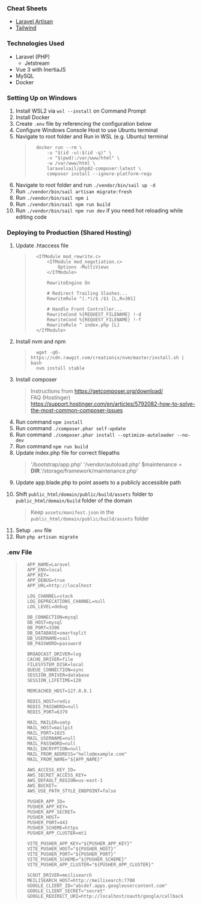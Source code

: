 ### Cheat Sheets

-   [Laravel Artisan](https://artisan.page/)
-   [Tailwind](https://tailwindcomponents.com/cheatsheet/)

### Technologies Used

-   Laravel (PHP)
    -   Jetstream
-   Vue 3 with InertiaJS
-   MySQL
-   Docker

### Setting Up on Windows

1.  Install WSL2 via `wsl --install` on Command Prompt
2.  Install Docker
3.  Create `.env` file by referencing the configuration below
4.  Configure Windows Console Host to use Ubuntu terminal
5.  Navigate to root folder and Run in WSL (e.g. Ubuntu) terminal
    >       docker run --rm \
    >           -u "$(id -u):$(id -g)" \
    >           -v "$(pwd):/var/www/html" \
    >           -w /var/www/html \
    >           laravelsail/php82-composer:latest \
    >           composer install --ignore-platform-reqs
6.  Navigate to root folder and run `./vendor/bin/sail up -d`
7.  Run `./vendor/bin/sail artisan migrate:fresh`
8.  Run `./vendor/bin/sail npm i`
9.  Run `./vendor/bin/sail npm run build`
10. Run `./vendor/bin/sail npm run dev` if you need hot reloading while editing code

### Deploying to Production (Shared Hosting)

1.  Update .htaccess file
    >       <IfModule mod_rewrite.c>
    >           <IfModule mod_negotiation.c>
    >               Options -MultiViews
    >           </IfModule>
    >
    >           RewriteEngine On
    >
    >           # Redirect Trailing Slashes...
    >           RewriteRule ^(.*)/$ /$1 [L,R=301]
    >
    >           # Handle Front Controller...
    >           RewriteCond %{REQUEST_FILENAME} !-d
    >           RewriteCond %{REQUEST_FILENAME} !-f
    >           RewriteRule ^ index.php [L]
    >       </IfModule>
2.  Install nvm and npm
    >       wget -qO- https://cdn.rawgit.com/creationix/nvm/master/install.sh | bash
    >       nvm install stable
3.  Install composer
    > Instructions from https://getcomposer.org/download/  
    >  FAQ (Hostinger) https://support.hostinger.com/en/articles/5792082-how-to-solve-the-most-common-composer-issues
4.  Run command `npm install`
5.  Run command `./composer.phar self-update`
6.  Run command `./composer.phar install --optimize-autoloader --no-dev`
7.  Run command `npm run build`
8.  Update index.php file for correct filepaths
    > '/bootstrap/app.php'
    > '/vendor/autoload.php'
    > $maintenance = **DIR**.'/storage/framework/maintenance.php'
9.  Update app.blade.php to point assets to a publicly accessible path
    > <link rel="icon" href="/build/assets/favicon.ico" />
    > <link rel="apple-touch-icon" href="/build/img/icons/apple-touch-icon.png" sizes="180x180" />
10. Shift `public_html/domain/public/build/assets` folder to `public_html/domain/build` folder of the domain
    > Keep `assets/manifest.json` in the `public_html/domain/public/build/assets` folder
11. Setup `.env` file
12. Run `php artisan migrate`

### .env File

>       APP_NAME=Laravel
>       APP_ENV=local
>       APP_KEY=
>       APP_DEBUG=true
>       APP_URL=http://localhost
>
>       LOG_CHANNEL=stack
>       LOG_DEPRECATIONS_CHANNEL=null
>       LOG_LEVEL=debug
>
>       DB_CONNECTION=mysql
>       DB_HOST=mysql
>       DB_PORT=3306
>       DB_DATABASE=smartsplit
>       DB_USERNAME=sail
>       DB_PASSWORD=password
>
>       BROADCAST_DRIVER=log
>       CACHE_DRIVER=file
>       FILESYSTEM_DISK=local
>       QUEUE_CONNECTION=sync
>       SESSION_DRIVER=database
>       SESSION_LIFETIME=120
>
>       MEMCACHED_HOST=127.0.0.1
>
>       REDIS_HOST=redis
>       REDIS_PASSWORD=null
>       REDIS_PORT=6379
>
>       MAIL_MAILER=smtp
>       MAIL_HOST=mailpit
>       MAIL_PORT=1025
>       MAIL_USERNAME=null
>       MAIL_PASSWORD=null
>       MAIL_ENCRYPTION=null
>       MAIL_FROM_ADDRESS="hello@example.com"
>       MAIL_FROM_NAME="${APP_NAME}"
>
>       AWS_ACCESS_KEY_ID=
>       AWS_SECRET_ACCESS_KEY=
>       AWS_DEFAULT_REGION=us-east-1
>       AWS_BUCKET=
>       AWS_USE_PATH_STYLE_ENDPOINT=false
>
>       PUSHER_APP_ID=
>       PUSHER_APP_KEY=
>       PUSHER_APP_SECRET=
>       PUSHER_HOST=
>       PUSHER_PORT=443
>       PUSHER_SCHEME=https
>       PUSHER_APP_CLUSTER=mt1
>
>       VITE_PUSHER_APP_KEY="${PUSHER_APP_KEY}"
>       VITE_PUSHER_HOST="${PUSHER_HOST}"
>       VITE_PUSHER_PORT="${PUSHER_PORT}"
>       VITE_PUSHER_SCHEME="${PUSHER_SCHEME}"
>       VITE_PUSHER_APP_CLUSTER="${PUSHER_APP_CLUSTER}"
>
>       SCOUT_DRIVER=meilisearch
>       MEILISEARCH_HOST=http://meilisearch:7700
>       GOOGLE_CLIENT_ID="abcdef.apps.googleusercontent.com"
>       GOOGLE_CLIENT_SECRET="secret"
>       GOOGLE_REDIRECT_URI=http://localhost/oauth/google/callback
